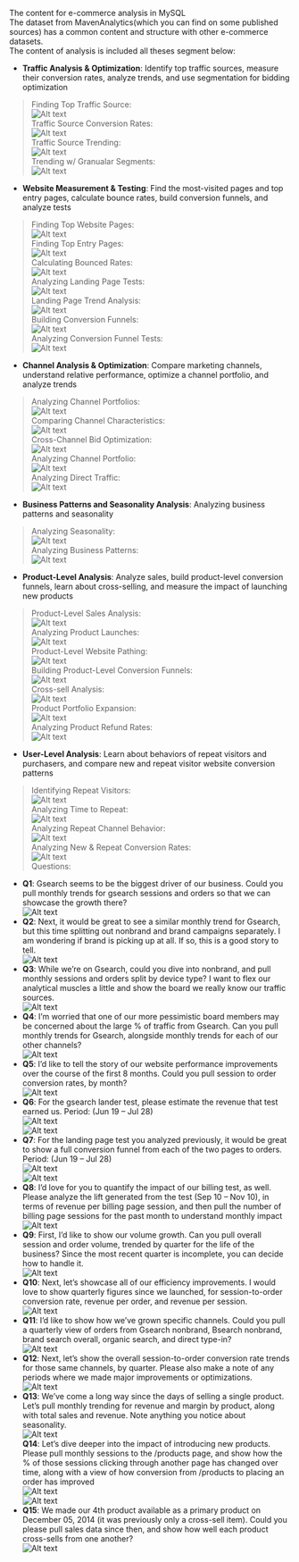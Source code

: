 The content for e-commerce analysis in MySQL  
The dataset from MavenAnalytics(which you can find on some published sources) has a common content and structure with other e-commerce datasets.  
The content of analysis is included all theses segment below:  
- **Traffic Analysis & Optimization**: Identify top traffic sources, measure their conversion rates, analyze trends, and use segmentation for bidding optimization  
> Finding Top Traffic Source:  
![Alt text](https://raw.githubusercontent.com/trieulch/E-commerce-Analysis/refs/heads/main/Traffic%20Analysis%20%26%20Optimization/Results/1_traffic_source_analysis.png)  
> Traffic Source Conversion Rates:  
![Alt text](https://raw.githubusercontent.com/trieulch/E-commerce-Analysis/refs/heads/main/Traffic%20Analysis%20%26%20Optimization/Results/2_traffic_source_analysis.png)  
> Traffic Source Trending:  
![Alt text](https://raw.githubusercontent.com/trieulch/E-commerce-Analysis/refs/heads/main/Traffic%20Analysis%20%26%20Optimization/Results/3_traffic_source_analysis.png)  
> Trending w/ Granualar Segments:  
![Alt text](https://raw.githubusercontent.com/trieulch/E-commerce-Analysis/refs/heads/main/Traffic%20Analysis%20%26%20Optimization/Results/4_traffic_source_analysis.png)  
- **Website Measurement & Testing**: Find the most-visited pages and top entry pages, calculate bounce rates, build conversion funnels, and analyze tests  
> Finding Top Website Pages:  
![Alt text](https://raw.githubusercontent.com/trieulch/E-commerce-Analysis/refs/heads/main/Website%20Measurement%20%26%20Testing/Results/1_website_measurement_testing.png)  
> Finding Top Entry Pages:  
![Alt text](https://raw.githubusercontent.com/trieulch/E-commerce-Analysis/refs/heads/main/Website%20Measurement%20%26%20Testing/Results/2_website_measurement_testing.png)  
> Calculating Bounced Rates:  
![Alt text](https://raw.githubusercontent.com/trieulch/E-commerce-Analysis/refs/heads/main/Website%20Measurement%20%26%20Testing/Results/3_website_measurement_testing.png)  
> Analyzing Landing Page Tests:  
![Alt text](https://raw.githubusercontent.com/trieulch/E-commerce-Analysis/refs/heads/main/Website%20Measurement%20%26%20Testing/Results/4_website_measurement_testing.png)  
> Landing Page Trend Analysis:  
![Alt text](https://raw.githubusercontent.com/trieulch/E-commerce-Analysis/refs/heads/main/Website%20Measurement%20%26%20Testing/Results/5_website_measurement_testing.png)  
> Building Conversion Funnels:  
![Alt text](https://raw.githubusercontent.com/trieulch/E-commerce-Analysis/refs/heads/main/Website%20Measurement%20%26%20Testing/Results/6_website_measurement_testing.png)  
> Analyzing Conversion Funnel Tests:  
![Alt text](https://raw.githubusercontent.com/trieulch/E-commerce-Analysis/refs/heads/main/Website%20Measurement%20%26%20Testing/Results/7_website_measurement_testing.png)  
- **Channel Analysis & Optimization**: Compare marketing channels, understand relative performance, optimize a channel portfolio, and analyze trends
> Analyzing Channel Portfolios:  
![Alt text](https://github.com/trieulch/E-commerce-Analysis/blob/main/Channel%20Analysis%20%26%20Optimization/Result/1_Channel_Analysis_Optimization.png)  
> Comparing Channel Characteristics:  
![Alt text](https://github.com/trieulch/E-commerce-Analysis/blob/main/Channel%20Analysis%20%26%20Optimization/Result/2_Channel_Analysis_Optimization.png)  
> Cross-Channel Bid Optimization:  
![Alt text](https://github.com/trieulch/E-commerce-Analysis/blob/main/Channel%20Analysis%20%26%20Optimization/Result/3_Channel_Analysis_Optimization.png)  
> Analyzing Channel Portfolio:  
![Alt text](https://github.com/trieulch/E-commerce-Analysis/blob/main/Channel%20Analysis%20%26%20Optimization/Result/4_Channel_Analysis_Optimization.png)  
> Analyzing Direct Traffic:  
![Alt text](https://github.com/trieulch/E-commerce-Analysis/blob/main/Channel%20Analysis%20%26%20Optimization/Result/5_Channel_Analysis_Optimization.png)  
- **Business Patterns and Seasonality Analysis**: Analyzing business patterns and seasonality
> Analyzing Seasonality:  
![Alt text](https://raw.githubusercontent.com/trieulch/E-commerce-Analysis/refs/heads/main/Business%20Patterns%20and%20Seasonality%20Analysis/Result/1_Business_Patterns_And_Seasonality_Analysis.png)  
> Analyzing Business Patterns:  
![Alt text](https://raw.githubusercontent.com/trieulch/E-commerce-Analysis/refs/heads/main/Business%20Patterns%20and%20Seasonality%20Analysis/Result/2_Business_Patterns_And_Seasonality_Analysis.png)  
- **Product-Level Analysis**: Analyze sales, build product-level conversion funnels, learn about cross-selling, and measure the impact of launching new products  
> Product-Level Sales Analysis:  
![Alt text](https://raw.githubusercontent.com/trieulch/E-commerce-Analysis/refs/heads/main/Product%20Level%20Analysis/Results/1_Product_Level_Analysis.png)  
> Analyzing Product Launches:  
![Alt text](https://raw.githubusercontent.com/trieulch/E-commerce-Analysis/refs/heads/main/Product%20Level%20Analysis/Results/2_Product_Level_Analysis.png)  
> Product-Level Website Pathing:  
![Alt text](https://raw.githubusercontent.com/trieulch/E-commerce-Analysis/refs/heads/main/Product%20Level%20Analysis/Results/3_Product_Level_Analysis.png)  
> Building Product-Level Conversion Funnels:  
![Alt text](https://raw.githubusercontent.com/trieulch/E-commerce-Analysis/refs/heads/main/Product%20Level%20Analysis/Results/4_Product_Level_Analysis.png)  
> Cross-sell Analysis:  
![Alt text](https://raw.githubusercontent.com/trieulch/E-commerce-Analysis/refs/heads/main/Product%20Level%20Analysis/Results/5_Product_Level_Analysis.png)  
> Product Portfolio Expansion:  
![Alt text](https://raw.githubusercontent.com/trieulch/E-commerce-Analysis/refs/heads/main/Product%20Level%20Analysis/Results/6_Product_Level_Analysis.png)  
> Analyzing Product Refund Rates:  
![Alt text](https://raw.githubusercontent.com/trieulch/E-commerce-Analysis/refs/heads/main/Product%20Level%20Analysis/Results/7_Product_Level_Analysis.png)  
- **User-Level Analysis**: Learn about behaviors of repeat visitors and purchasers, and compare new and repeat visitor website conversion patterns  
> Identifying Repeat Visitors:  
![Alt text](https://raw.githubusercontent.com/trieulch/E-commerce-Analysis/refs/heads/main/User%20Level%20Analysis/Results/1_User_Level_Analysis.png)  
> Analyzing Time to Repeat:  
![Alt text](https://raw.githubusercontent.com/trieulch/E-commerce-Analysis/refs/heads/main/User%20Level%20Analysis/Results/2_User_Level_Analysis.png)  
> Analyzing Repeat Channel Behavior:  
![Alt text](https://raw.githubusercontent.com/trieulch/E-commerce-Analysis/refs/heads/main/User%20Level%20Analysis/Results/3User_Level_Analysis.png)  
> Analyzing New & Repeat Conversion Rates:  
![Alt text](https://raw.githubusercontent.com/trieulch/E-commerce-Analysis/refs/heads/main/User%20Level%20Analysis/Results/4_User_Level_Analysis.png)  
Questions:  
- **Q1**: Gsearch seems to be the biggest driver of our business. Could you pull monthly trends for gsearch sessions 
and orders so that we can showcase the growth there?  
![Alt text](https://raw.githubusercontent.com/trieulch/E-commerce-Analysis/refs/heads/main/results/Q1.png)  
- **Q2**: Next, it would be great to see a similar monthly trend for Gsearch, but this time splitting out nonbrand and 
brand campaigns separately. I am wondering if brand is picking up at all. If so, this is a good story to tell.  
![Alt text](https://raw.githubusercontent.com/trieulch/E-commerce-Analysis/refs/heads/main/results/Q2.png)  
- **Q3**: While we’re on Gsearch, could you dive into nonbrand, and pull monthly sessions and orders split by device 
type? I want to flex our analytical muscles a little and show the board we really know our traffic sources.  
![Alt text](https://raw.githubusercontent.com/trieulch/E-commerce-Analysis/refs/heads/main/results/Q3.png)  
- **Q4**: I’m worried that one of our more pessimistic board members may be concerned about the large % of traffic from 
Gsearch. Can you pull monthly trends for Gsearch, alongside monthly trends for each of our other channels?  
![Alt text](https://raw.githubusercontent.com/trieulch/E-commerce-Analysis/refs/heads/main/results/Q4.png)  
- **Q5**: I’d like to tell the story of our website performance improvements over the course of the first 8 months. 
Could you pull session to order conversion rates, by month?  
![Alt text](https://raw.githubusercontent.com/trieulch/E-commerce-Analysis/refs/heads/main/results/Q5.png)  
- **Q6**: For the gsearch lander test, please estimate the revenue that test earned us. Period: (Jun 19 – Jul 28)  
![Alt text](https://raw.githubusercontent.com/trieulch/E-commerce-Analysis/refs/heads/main/results/Q6.png)  
![Alt text](https://raw.githubusercontent.com/trieulch/E-commerce-Analysis/refs/heads/main/results/Q6_1.png)  
- **Q7**: For the landing page test you analyzed previously, it would be great to show a full conversion funnel from each 
of the two pages to orders. Period: (Jun 19 – Jul 28)  
![Alt text](https://raw.githubusercontent.com/trieulch/E-commerce-Analysis/refs/heads/main/results/Q7.png)  
![Alt text](https://raw.githubusercontent.com/trieulch/E-commerce-Analysis/refs/heads/main/results/Q7_1.png)  
- **Q8**: I’d love for you to quantify the impact of our billing test, as well. Please analyze the lift generated from the test 
(Sep 10 – Nov 10), in terms of revenue per billing page session, and then pull the number of billing page sessions 
for the past month to understand monthly impact  
![Alt text](https://raw.githubusercontent.com/trieulch/E-commerce-Analysis/refs/heads/main/results/Q8.png)  
- **Q9**: First, I’d like to show our volume growth. Can you pull overall session and order volume, trended by quarter 
for the life of the business? Since the most recent quarter is incomplete, you can decide how to handle it.  
![Alt text](https://raw.githubusercontent.com/trieulch/E-commerce-Analysis/refs/heads/main/results/Q9.png)  
- **Q10**: Next, let’s showcase all of our efficiency improvements. I would love to show quarterly figures since we 
launched, for session-to-order conversion rate, revenue per order, and revenue per session.  
![Alt text](https://raw.githubusercontent.com/trieulch/E-commerce-Analysis/refs/heads/main/results/Q10.png)  
- **Q11**: I’d like to show how we’ve grown specific channels. Could you pull a quarterly view of orders from Gsearch 
nonbrand, Bsearch nonbrand, brand search overall, organic search, and direct type-in?  
![Alt text](https://raw.githubusercontent.com/trieulch/E-commerce-Analysis/refs/heads/main/results/Q11.png)  
- **Q12**: Next, let’s show the overall session-to-order conversion rate trends for those same channels, by quarter. 
Please also make a note of any periods where we made major improvements or optimizations.  
![Alt text](https://raw.githubusercontent.com/trieulch/E-commerce-Analysis/refs/heads/main/results/Q12.png)  
- **Q13**: We’ve come a long way since the days of selling a single product. Let’s pull monthly trending for revenue 
and margin by product, along with total sales and revenue. Note anything you notice about seasonality.  
![Alt text](https://raw.githubusercontent.com/trieulch/E-commerce-Analysis/refs/heads/main/results/Q13.png)  
**Q14**: Let’s dive deeper into the impact of introducing new products. Please pull monthly sessions to the /products 
page, and show how the % of those sessions clicking through another page has changed over time, along with 
a view of how conversion from /products to placing an order has improved  
![Alt text](https://raw.githubusercontent.com/trieulch/E-commerce-Analysis/refs/heads/main/results/Q14.png)  
![Alt text](https://raw.githubusercontent.com/trieulch/E-commerce-Analysis/refs/heads/main/results/Q14_1.png)  
- **Q15**: We made our 4th product available as a primary product on December 05, 2014 (it was previously only a cross-sell 
item). Could you please pull sales data since then, and show how well each product cross-sells from one another?  
![Alt text](https://raw.githubusercontent.com/trieulch/E-commerce-Analysis/refs/heads/main/results/Q15.png)  
